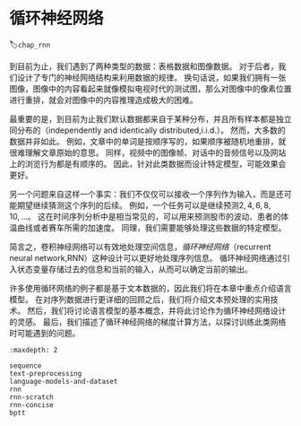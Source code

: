 # 循环神经网络
:label:`chap_rnn`

到目前为止，我们遇到了两种类型的数据：表格数据和图像数据。
对于后者，我们设计了专门的神经网络结构来利用数据的规律。
换句话说，如果我们拥有一张图像，图像中的内容看起来就像模拟电视时代的测试图，那么对图像中的像素位置进行重排，就会对图像中的内容推理造成极大的困难。

最重要的是，到目前为止我们默认数据都来自于某种分布，并且所有样本都是独立同分布的（independently and identically distributed,i.i.d.）。
然而，大多数的数据并非如此。
例如，文章中的单词是按顺序写的，如果顺序被随机地重排，就很难理解文章原始的意思。
同样，视频中的图像帧、对话中的音频信号以及网站上的浏览行为都是有顺序的。
因此，针对此类数据而设计特定模型，可能效果会更好。

另一个问题来自这样一个事实：我们不仅仅可以接收一个序列作为输入，而是还可能期望继续猜测这个序列的后续。
例如，一个任务可以是继续预测$2, 4, 6, 8, 10, \ldots$。
这在时间序列分析中是相当常见的，可以用来预测股市的波动、患者的体温曲线或者赛车所需的加速度。
同理，我们需要能够处理这些数据的特定模型。

简言之，卷积神经网络可以有效地处理空间信息，*循环神经网络*（recurrent neural network,RNN）这种设计可以更好地处理序列信息。
循环神经网络通过引入状态变量存储过去的信息和当前的输入，从而可以确定当前的输出。

许多使用循环网络的例子都是基于文本数据的，因此我们将在本章中重点介绍语言模型。
在对序列数据进行更详细的回顾之后，我们将介绍文本预处理的实用技术。
然后，我们将讨论语言模型的基本概念，并将此讨论作为循环神经网络设计的灵感。
最后，我们描述了循环神经网络的梯度计算方法，以探讨训练此类网络时可能遇到的问题。

```toc
:maxdepth: 2

sequence
text-preprocessing
language-models-and-dataset
rnn
rnn-scratch
rnn-concise
bptt
```
